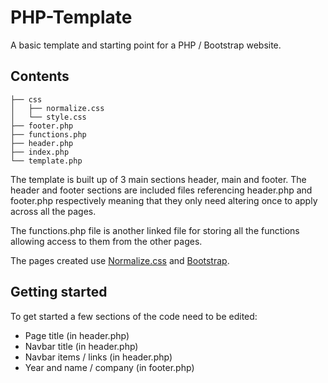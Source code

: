 # PHP-Template
A basic template and starting point for a PHP / Bootstrap website.

## Contents
```
├── css
│   ├── normalize.css
│   └── style.css
├── footer.php
├── functions.php
├── header.php
├── index.php
└── template.php
```

The template is built up of 3 main sections header, main and footer. The header and footer sections are included files referencing header.php and footer.php respectively meaning that they only need altering once to apply across all the pages.

The functions.php file is another linked file for storing all the functions allowing access to them from the other pages.

The pages created use [Normalize.css](https://necolas.github.io/normalize.css/) and [Bootstrap](http://getbootstrap.com/).

## Getting started

To get started a few sections of the code need to be edited:
* Page title (in header.php)
* Navbar title (in header.php)
* Navbar items / links (in header.php)
* Year and name / company (in footer.php)


